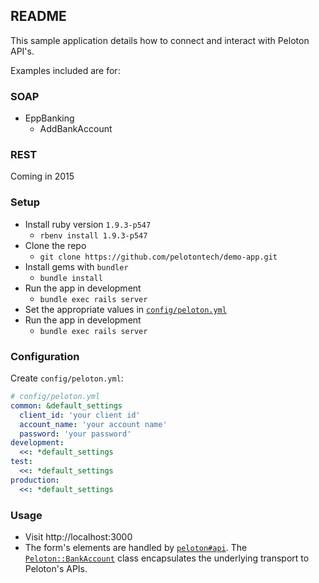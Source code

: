 ## README

This sample application details how to connect and interact with Peloton API's.

Examples included are for:

### SOAP
 * EppBanking
   * AddBankAccount

### REST
Coming in 2015

###  Setup
* Install ruby version `1.9.3-p547`
  * `rbenv install 1.9.3-p547`
* Clone the repo
  * `git clone https://github.com/pelotontech/demo-app.git`
* Install gems with `bundler`
  * `bundle install`
* Run the app in development
  * `bundle exec rails server`
* Set the appropriate values in [`config/peloton.yml`](https://github.com/pelotontech/demo-app/blob/master/config/peloton.yml)
* Run the app in development
  * `bundle exec rails server`

### Configuration
Create `config/peloton.yml`:

```yml
# config/peloton.yml
common: &default_settings
  client_id: 'your client id'
  account_name: 'your account name'
  password: 'your password'
development:
  <<: *default_settings
test:
  <<: *default_settings
production:
  <<: *default_settings
```

### Usage

* Visit http://localhost:3000
* The form's elements are handled by [`peloton#api`](https://github.com/pelotontech/demo-app/blob/master/app/controllers/peloton_controller.rb). The [`Peloton::BankAccount`](https://github.com/pelotontech/demo-app/blob/master/app/services/peloton/bank_account.rb) class encapsulates the underlying transport to Peloton's APIs.

